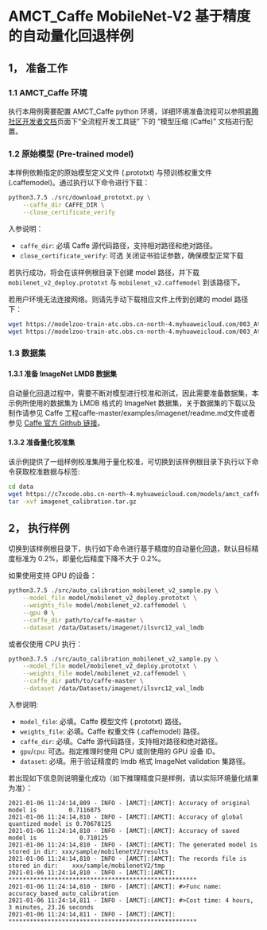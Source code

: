 # AMCT_Caffe MobileNet-V2 基于精度的自动量化回退样例

## 1， 准备工作

### 1.1 AMCT_Caffe 环境

执行本用例需要配置 AMCT_Caffe python 环境，详细环境准备流程可以参照[昇腾社区开发者文档](https://ascend.huawei.com/zh/#/document?tag=developer)页面下“全流程开发工具链” 下的 “模型压缩 (Caffe)” 文档进行配置。

### 1.2 原始模型 (Pre-trained model)

本样例依赖指定的原始模型定义文件 (.prototxt) 与预训练权重文件 (.caffemodel)。通过执行以下命令进行下载：

```bash
python3.7.5 ./src/download_prototxt.py \
    --caffe_dir CAFFE_DIR \
    --close_certificate_verify 
```

入参说明：

* `caffe_dir`: 必填 Caffe 源代码路径，支持相对路径和绝对路径。
* `close_certificate_verify`: 可选 关闭证书验证参数，确保模型正常下载

若执行成功，将会在该样例根目录下创建 model 路径，并下载 `mobilenet_v2_deploy.prototxt` 与 `mobilenet_v2.caffemodel` 到该路径下。

若用户环境无法连接网络。则请先手动下载相应文件上传到创建的 model 路径下：

```bash
wget https://modelzoo-train-atc.obs.cn-north-4.myhuaweicloud.com/003_Atc_Models/AE/ATC%20Model/mobilenetV2/mobilenet_v2_deploy.prototxt
wget https://modelzoo-train-atc.obs.cn-north-4.myhuaweicloud.com/003_Atc_Models/AE/ATC%20Model/mobilenetV2/mobilenet_v2.caffemodel
```

### 1.3 数据集

#### 1.3.1 准备 ImageNet LMDB 数据集

自动量化回退过程中，需要不断对模型进行校准和测试，因此需要准备数据集，本示例所使用的数据集为 LMDB 格式的 ImageNet 数据集，关于数据集的下载以及制作请参见 Caffe 工程caffe-master/examples/imagenet/readme.md文件或者参见 [Caffe 官方 Github 链接](https://github.com/BVLC/caffe/tree/master/examples/imagenet)。

#### 1.3.2 准备量化校准集

该示例提供了一组样例校准集用于量化校准，可切换到该样例根目录下执行以下命令获取校准数据与标签:

```bash
cd data
wget https://c7xcode.obs.cn-north-4.myhuaweicloud.com/models/amct_caffe/imagenet_calibration.tar.gz
tar -xvf imagenet_calibration.tar.gz
```

## 2， 执行样例

切换到该样例根目录下，执行如下命令进行基于精度的自动量化回退，默认目标精度标准为 0.2%，即量化后精度下降不大于 0.2%。

如果使用支持 GPU 的设备：

```bash
python3.7.5 ./src/auto_calibration_mobilenet_v2_sample.py \
    --model_file model/mobilenet_v2_deploy.prototxt \
    --weights_file model/mobilenet_v2.caffemodel \
    --gpu 0 \
    --caffe_dir path/to/caffe-master \
    --dataset /data/Datasets/imagenet/ilsvrc12_val_lmdb
```

或者仅使用 CPU 执行：

```bash
python3.7.5 ./src/auto_calibration_mobilenet_v2_sample.py \
    --model_file model/mobilenet_v2_deploy.prototxt \
    --weights_file model/mobilenet_v2.caffemodel \
    --caffe_dir path/to/caffe-master \
    --dataset /data/Datasets/imagenet/ilsvrc12_val_lmdb
```

入参说明:

* `model_file`: 必填。Caffe 模型文件 (.prototxt) 路径。
* `weights_file`: 必填。Caffe 权重文件 (.caffemodel) 路径。
* `caffe_dir`: 必填。Caffe 源代码路径，支持相对路径和绝对路径。
* `gpu`/`cpu`: 可选。指定推理时使用 CPU 或则使用的 GPU 设备 ID。
* `dataset`: 必填。用于验证精度的 lmdb 格式 ImageNet validation 集路径。

若出现如下信息则说明量化成功（如下推理精度只是样例，请以实际环境量化结果为准）：

```none
2021-01-06 11:24:14,809 - INFO - [AMCT]:[AMCT]: Accuracy of original model is         0.7116875
2021-01-06 11:24:14,810 - INFO - [AMCT]:[AMCT]: Accuracy of global quantized model is 0.70678125
2021-01-06 11:24:14,810 - INFO - [AMCT]:[AMCT]: Accuracy of saved model is            0.710125
2021-01-06 11:24:14,810 - INFO - [AMCT]:[AMCT]: The generated model is stored in dir: xxx/sample/mobilenetV2/results
2021-01-06 11:24:14,810 - INFO - [AMCT]:[AMCT]: The records file is stored in dir:    xxx/sample/mobilenetV2/tmp
2021-01-06 11:24:14,810 - INFO - [AMCT]:[AMCT]: *****************************************************
2021-01-06 11:24:14,810 - INFO - [AMCT]:[AMCT]: #>Func name: accuracy_based_auto_calibration
2021-01-06 11:24:14,811 - INFO - [AMCT]:[AMCT]: #>Cost time: 4 hours, 3 minutes, 23.26 seconds
2021-01-06 11:24:14,811 - INFO - [AMCT]:[AMCT]: *****************************************************
```
